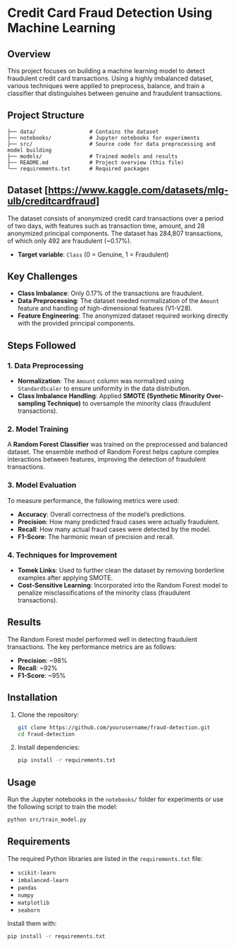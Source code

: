 # Credit Card Fraud Detection Using Machine Learning

## Overview
This project focuses on building a machine learning model to detect fraudulent credit card transactions. Using a highly imbalanced dataset, various techniques were applied to preprocess, balance, and train a classifier that distinguishes between genuine and fraudulent transactions.

## Project Structure
```
├── data/                 # Contains the dataset
├── notebooks/            # Jupyter notebooks for experiments
├── src/                  # Source code for data preprocessing and model building
├── models/               # Trained models and results
├── README.md             # Project overview (this file)
└── requirements.txt      # Required packages
```

## Dataset [https://www.kaggle.com/datasets/mlg-ulb/creditcardfraud]
The dataset consists of anonymized credit card transactions over a period of two days, with features such as transaction time, amount, and 28 anonymized principal components. The dataset has 284,807 transactions, of which only 492 are fraudulent (~0.17%).

- **Target variable**: `Class` (0 = Genuine, 1 = Fraudulent)

## Key Challenges
- **Class Imbalance**: Only 0.17% of the transactions are fraudulent.
- **Data Preprocessing**: The dataset needed normalization of the `Amount` feature and handling of high-dimensional features (V1-V28).
- **Feature Engineering**: The anonymized dataset required working directly with the provided principal components.

## Steps Followed

### 1. Data Preprocessing
- **Normalization**: The `Amount` column was normalized using `StandardScaler` to ensure uniformity in the data distribution.
- **Class Imbalance Handling**: Applied **SMOTE (Synthetic Minority Over-sampling Technique)** to oversample the minority class (fraudulent transactions).

### 2. Model Training
A **Random Forest Classifier** was trained on the preprocessed and balanced dataset. The ensemble method of Random Forest helps capture complex interactions between features, improving the detection of fraudulent transactions.

### 3. Model Evaluation
To measure performance, the following metrics were used:
- **Accuracy**: Overall correctness of the model’s predictions.
- **Precision**: How many predicted fraud cases were actually fraudulent.
- **Recall**: How many actual fraud cases were detected by the model.
- **F1-Score**: The harmonic mean of precision and recall.

### 4. Techniques for Improvement
- **Tomek Links**: Used to further clean the dataset by removing borderline examples after applying SMOTE.
- **Cost-Sensitive Learning**: Incorporated into the Random Forest model to penalize misclassifications of the minority class (fraudulent transactions).

## Results
The Random Forest model performed well in detecting fraudulent transactions. The key performance metrics are as follows:
- **Precision**: ~98%
- **Recall**: ~92%
- **F1-Score**: ~95%

## Installation

1. Clone the repository:
   ```bash
   git clone https://github.com/yourusername/fraud-detection.git
   cd fraud-detection
   ```

2. Install dependencies:
   ```bash
   pip install -r requirements.txt
   ```

## Usage
Run the Jupyter notebooks in the `notebooks/` folder for experiments or use the following script to train the model:

```bash
python src/train_model.py
```

## Requirements
The required Python libraries are listed in the `requirements.txt` file:
- `scikit-learn`
- `imbalanced-learn`
- `pandas`
- `numpy`
- `matplotlib`
- `seaborn`

Install them with:
```bash
pip install -r requirements.txt
```

